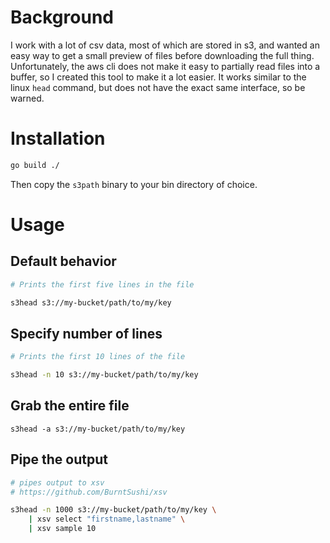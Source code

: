 # Background

I work with a lot of csv data, most of which are stored in s3, and wanted an easy way to get a small preview of files before downloading the full thing. Unfortunately, the aws cli does not make it easy to partially read files into a buffer, so I created this tool to make it a lot easier. It works similar to the linux `head` command, but does not have the exact same interface, so be warned. 


# Installation

```bash
go build ./
```

Then copy the `s3path` binary to your bin directory of choice.

# Usage

## Default behavior

```bash
# Prints the first five lines in the file

s3head s3://my-bucket/path/to/my/key
```

## Specify number of lines

```bash
# Prints the first 10 lines of the file

s3head -n 10 s3://my-bucket/path/to/my/key
```

## Grab the entire file
```
s3head -a s3://my-bucket/path/to/my/key
```


## Pipe the output
```bash
# pipes output to xsv
# https://github.com/BurntSushi/xsv

s3head -n 1000 s3://my-bucket/path/to/my/key \
    | xsv select "firstname,lastname" \
    | xsv sample 10
```
